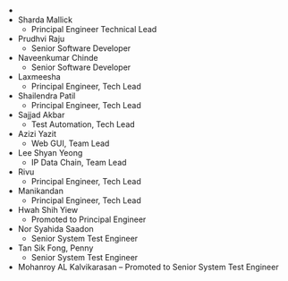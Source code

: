 -
- Sharda Mallick
	- Principal Engineer Technical Lead
- Prudhvi Raju
	- Senior Software Developer
- Naveenkumar Chinde
  - Senior Software Developer
- Laxmeesha
  - Principal Engineer, Tech Lead
- Shailendra Patil
    - Principal Engineer, Tech Lead
- Sajjad Akbar
  - Test Automation, Tech Lead
- Azizi Yazit
  - Web GUI, Team Lead
- Lee Shyan Yeong
  - IP Data Chain, Team Lead
- Rivu
  - Principal Engineer, Tech Lead
- Manikandan
  - Principal Engineer, Tech Lead
- Hwah Shih Yiew
  - Promoted to Principal Engineer
- Nor Syahida Saadon
  - Senior System Test Engineer
- Tan Sik Fong, Penny
  - Senior System Test Engineer
- Mohanroy AL Kalvikarasan – Promoted to Senior System Test Engineer